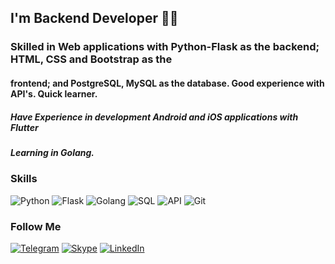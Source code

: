 ## I'm Backend Developer 🤘😏

### Skilled in Web applications with Python-Flask as the backend; HTML, CSS and Bootstrap as the 
#### frontend; and PostgreSQL, MySQL as the database. Good experience with API's. Quick learner.
##### Have Experience in development Android and iOS applications with Flutter
##### Learning in Golang.

### Skills
![Python](https://img.shields.io/badge/-Python-090909?style=for-the-badge&logo=python&logoColor=47C5FB)
![Flask](https://img.shields.io/badge/-Flask-090909?style=for-the-badge&logo=flask&logoColor=097CDB)
![Golang](https://img.shields.io/badge/-Golang-090909?style=for-the-badge&logo=go&logoColor=F8C52C)
![SQL](https://img.shields.io/badge/-SQL-090909?style=for-the-badge&logo=SQL&logoColor=47C5FB)
![API](https://img.shields.io/badge/-API-090909?style=for-the-badge&logo=API%2b%2b&logoColor=6296CC)
![Git](https://img.shields.io/badge/-git-090909?style=for-the-badge&logo=Git%2b%2b&logoColor=6296CC)

### Follow Me
[![Telegram](https://img.shields.io/badge/-Telegram-090909?style=for-the-badge&logo=telegram&logoColor=27A0D9)](https://t.me/sohbetbackend)
[![Skype](https://img.shields.io/badge/-Skype-090909?style=for-the-badge&logo=skype&logoColor=27A0D9)](live:.cid.cfb22ecc19fa80a3)
[![LinkedIn](https://img.shields.io/badge/-LinkedIn-090909?style=for-the-badge&logo=linkedin&logoColor=007BB6)](https://www.linkedin.com/in/sohbet-gurbanov-bb1249229)
